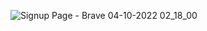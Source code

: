 ![Signup Page - Brave 04-10-2022 02_18_00](https://user-images.githubusercontent.com/90378568/193680303-6f68b725-afb3-4f5d-9379-c049a5523605.png)
